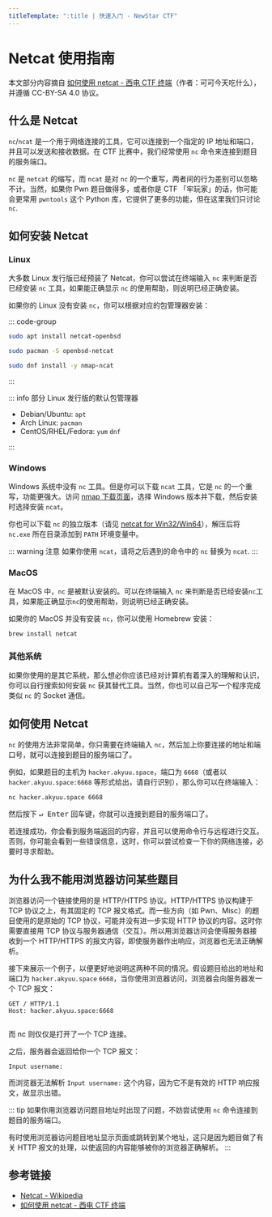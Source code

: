 ```yaml
---
titleTemplate: ":title | 快速入门 - NewStar CTF"
---
```


<script setup>
import NCAlert from './nc.vue'
import Container from '@/components/docs/Container.vue'
import Link from '@/components/docs/Link.vue'
</script>

<NCAlert />

# Netcat 使用指南

<Container type='info'>

本文部分内容摘自 [如何使用 netcat - 西电 CTF 终端](https://ctf.xidian.edu.cn/wiki/13)（作者：<Link theme="underline hover" href="https://github.com/koitococo">可可今天吃什么</Link>），并遵循 <Link theme="underline hover" href="https://creativecommons.org/licenses/by-sa/4.0/legalcode.zh-hans">CC-BY-SA 4.0</Link> 协议。

</Container>

## 什么是 Netcat

`nc`/`ncat` 是一个用于网络连接的工具，它可以连接到一个指定的 IP 地址和端口，并且可以发送和接收数据。在 CTF 比赛中，我们经常使用 `nc` 命令来连接到题目的服务端口。

`nc` 是 `netcat` 的缩写，而 `ncat` 是对 `nc` 的一个重写，两者间的行为差别可以忽略不计。当然，如果你 Pwn 题目做得多，或者你是 CTF 「牢玩家」的话，你可能会更常用 `pwntools` 这个 Python 库，它提供了更多的功能，但在这里我们只讨论 `nc`.

## 如何安装 Netcat

### Linux

大多数 Linux 发行版已经预装了 Netcat，你可以尝试在终端输入 `nc` 来判断是否已经安装 `nc` 工具，如果能正确显示 `nc` 的使用帮助，则说明已经正确安装。

如果你的 Linux 没有安装 `nc`，你可以根据对应的包管理器安装：

::: code-group

```bash [apt]
sudo apt install netcat-openbsd
```

```bash [pacman]
sudo pacman -S openbsd-netcat
```

```bash [dnf]
sudo dnf install -y nmap-ncat
```

:::

::: info 部分 Linux 发行版的默认包管理器

- Debian/Ubuntu: `apt`
- Arch Linux: `pacman`
- CentOS/RHEL/Fedora: `yum` `dnf`

:::

### Windows

Windows 系统中没有 `nc` 工具。但是你可以下载 `ncat` 工具，它是 `nc` 的一个重写，功能更强大。访问 [nmap 下载页面](https://nmap.org/download.html)，选择 Windows 版本并下载，然后安装时选择安装 `ncat`。

你也可以下载 `nc` 的独立版本<span data-desc>（请见 [netcat for Win32/Win64](https://eternallybored.org/misc/netcat/)）</span>，解压后将 `nc.exe` 所在目录添加到 `PATH` 环境变量中。

::: warning 注意
如果你使用 `ncat`，请将之后遇到的命令中的 `nc` 替换为 `ncat`.
:::

### MacOS

在 MacOS 中，`nc` 是被默认安装的。可以在终端输入 `nc` 来判断是否已经安装`nc`工具，如果能正确显示`nc`的使用帮助，则说明已经正确安装。

如果你的 MacOS 并没有安装 `nc`，你可以使用 Homebrew 安装：

```bash
brew install netcat
```

### 其他系统

如果你使用的是其它系统，那么想必你应该已经对计算机有着深入的理解和认识，你可以自行搜索如何安装 `nc` 获其替代工具。当然，你也可以自己写一个程序完成类似 `nc` 的 Socket 通信。

## 如何使用 Netcat

`nc` 的使用方法非常简单，你只需要在终端输入 `nc`，然后加上你要连接的地址和端口号，就可以连接到题目的服务端口了。

例如，如果题目的主机为 `hacker.akyuu.space`，端口为 `6668`<span data-desc>（或者以 `hacker.akyuu.space:6668` 等形式给出，请自行识别）</span>，那么你可以在终端输入：

```bash
nc hacker.akyuu.space 6668
```

然后按下 <kbd>↵ Enter</kbd> 回车键，你就可以连接到题目的服务端口了。

若连接成功，你会看到服务端返回的内容，并且可以使用命令行与远程进行交互。否则，你可能会看到一些错误信息，这时，你可以尝试检查一下你的网络连接，必要时寻求帮助。

## 为什么我不能用浏览器访问某些题目

浏览器访问一个链接使用的是 HTTP/HTTPS 协议。HTTP/HTTPS 协议构建于 TCP 协议之上，有其固定的 TCP 报文格式。而一些方向<span data-desc>（如 Pwn、Misc）</span>的题目使用的是原始的 TCP 协议，可能并没有进一步实现 HTTP 协议的内容。这时你需要直接用 TCP 协议与服务器通信（交互）。所以用浏览器访问会使得服务器接收到一个 HTTP/HTTPS 的报文内容，即使服务器作出响应，浏览器也无法正确解析。

接下来展示一个例子，以便更好地说明这两种不同的情况。假设题目给出的地址和端口为 `hacker.akyuu.space` `6668`，当你使用浏览器访问，浏览器会向服务器发一个 TCP 报文：

```HTTP
GET / HTTP/1.1
Host: hacker.akyuu.space:6668


```

而 nc 则仅仅是打开了一个 TCP 连接。

之后，服务器会返回给你一个 TCP 报文：

```plaintext
Input username:
```

而浏览器无法解析 `Input username:` 这个内容，因为它不是有效的 HTTP 响应报文，故显示出错。

::: tip
如果你用浏览器访问题目地址时出现了问题，不妨尝试使用 `nc` 命令连接到题目的服务端口。

有时使用浏览器访问题目地址显示页面或跳转到某个地址，这只是因为题目做了有关 HTTP 报文的处理，以使返回的内容能够被你的浏览器正确解析。
:::

## 参考链接

- [Netcat - Wikipedia](https://en.wikipedia.org/wiki/Netcat)
- [如何使用 netcat - 西电 CTF 终端](https://ctf.xidian.edu.cn/wiki/13)

